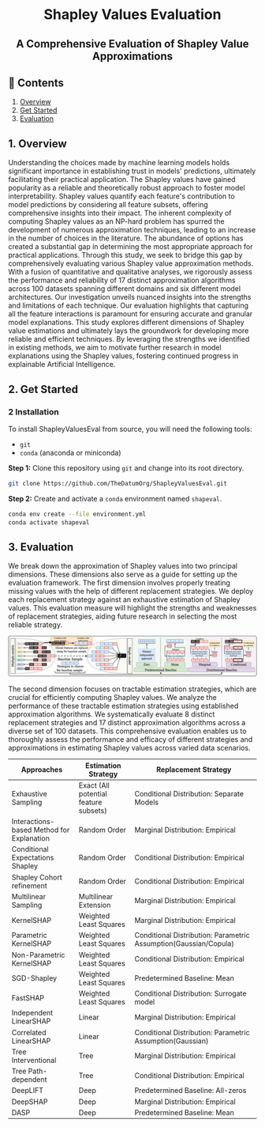 <h1 align="center">Shapley Values Evaluation</h1>
<h2 align="center">A Comprehensive Evaluation of Shapley Value Approximations</h2>

## 📄 Contents
1. [Overview](#overview)
2. [Get Started](#start)
3. [Evaluation](#evaluation)
   
<h2 id="overview"> 1. Overview </h2>

Understanding the choices made by machine learning models holds significant importance in establishing trust in models' predictions, ultimately facilitating their practical application. The Shapley values have gained popularity as a reliable and theoretically robust approach to foster model interpretability. Shapley values quantify each feature's contribution to model predictions by considering all feature subsets, offering comprehensive insights into their impact. The inherent complexity of computing Shapley values as an NP-hard problem has spurred the development of numerous approximation techniques, leading to an increase in the number of choices in the literature. The abundance of options has created a substantial gap in determining the most appropriate approach for practical applications. Through this study, we seek to bridge this gap by comprehensively evaluating various Shapley value approximation methods. With a fusion of quantitative and qualitative analyses, we rigorously assess the performance and reliability of 17 distinct approximation algorithms across 100 datasets spanning different domains and six different model architectures. Our investigation unveils nuanced insights into the strengths and limitations of each technique. Our evaluation highlights that capturing all the feature interactions is paramount for ensuring accurate and granular model explanations. This study explores different dimensions of Shapley value estimations and ultimately lays the groundwork for developing more reliable and efficient techniques. By leveraging the strengths we identified in existing methods, we aim to motivate further research in model explanations using the Shapley values, fostering continued progress in explainable Artificial Intelligence.

<h2 id="start"> 2. Get Started </h2>


### 2 Installation

To install ShapleyValuesEval from source, you will need the following tools:
- `git`
- `conda` (anaconda or miniconda)

**Step 1:** Clone this repository using `git` and change into its root directory.

```bash
git clone https://github.com/TheDatumOrg/ShapleyValuesEval.git
```

**Step 2:** Create and activate a `conda` environment named `shapeval`.

```bash
conda env create --file environment.yml
conda activate shapeval
```

<h2 id="evaluation"> 3. Evaluation </h2>

We break down the approximation of Shapley values into two
principal dimensions. These dimensions also serve as a guide for
setting up the evaluation framework. The first dimension involves
properly treating missing values with the help of different replacement strategies. We deploy each replacement strategy against an
exhaustive estimation of Shapley values. This evaluation measure
will highlight the strengths and weaknesses of replacement strategies, aiding future research in selecting the most reliable strategy.
<p align="center">
<img width="1000" src="./results/replacement/replacementStrategies.png"/>
</p>


The second dimension focuses on tractable estimation strategies,
which are crucial for efficiently computing Shapley values. We analyze the performance of these tractable estimation strategies using
established approximation algorithms. We systematically evaluate
8 distinct replacement strategies and 17 distinct approximation algorithms across a diverse set of 100 datasets. This comprehensive
evaluation enables us to thoroughly assess the performance and
efficacy of different strategies and approximations in estimating
Shapley values across varied data scenarios.

| Approaches                                | Estimation Strategy                   | Replacement Strategy                                             |
|-------------------------------------------|---------------------------------------|------------------------------------------------------------------|
| Exhaustive Sampling                       | Exact (All potential feature subsets) | Conditional Distribution: Separate Models                        |
| Interactions-based Method for Explanation | Random Order                          | Marginal Distribution: Empirical                                 |
| Conditional Expectations Shapley          | Random Order                          | Conditional Distribution: Empirical                              |
| Shapley Cohort refinement                 | Random Order                          | Conditional Distribution: Empirical                              |
| Multilinear Sampling                      | Multilinear Extension                 | Marginal Distribution: Empirical                                 |
| KernelSHAP                                | Weighted Least Squares                | Marginal Distribution: Empirical                                 |
| Parametric KernelSHAP                     | Weighted Least Squares                | Conditional Distribution: Parametric Assumption(Gaussian/Copula) |
| Non-Parametric KernelSHAP                 | Weighted Least Squares                | Conditional Distribution: Empirical                              |
| SGD-Shapley                               | Weighted Least Squares                | Predetermined Baseline: Mean                                     |
| FastSHAP                                  | Weighted Least Squares                | Conditional Distribution: Surrogate model                        |
| Independent LinearSHAP                    | Linear                                | Marginal Distribution: Empirical                                 |
| Correlated LinearSHAP                     | Linear                                | Conditional Distribution: Parametric Assumption(Gaussian)        |
| Tree Interventional                       | Tree                                  | Marginal Distribution: Empirical                                 |
| Tree Path-dependent                       | Tree                                  | Conditional Distribution: Empirical                              |
| DeepLIFT                                  | Deep                                  | Predetermined Baseline: All-zeros                                |
| DeepSHAP                                  | Deep                                  | Marginal Distribution: Empirical                                 |
| DASP                                      | Deep                                  | Predetermined Baseline: Mean                                     |

